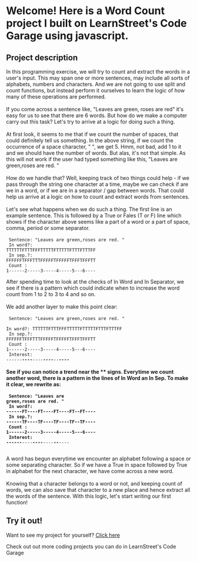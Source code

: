 
Welcome! Here is a Word Count project I built on LearnStreet's Code Garage using javascript.
===============================================================================================================

Project description
-------------------------

In this programming exercise, we will try to count and extract the words in a user's input. This may span one or more sentences, may include all sorts of alphabets, numbers and characters. And we are not going to use split and count functions, but instead perform it ourselves to learn the logic of how many of these operations are performed.<br>
<br>
If you come across a sentence like, "Leaves are green, roses are red" it's easy for us to see that there are 6 words. But how do we make a computer carry out this task? Let's try to arrive at a logic for doing such a thing.<br>
<br>
At first look, it seems to me that if we count the number of spaces, that could definitely tell us something. In the above string, if we count the occurrence of a space character, " ", we get 5. Hmm, not bad, add 1 to it and we should have the number of words. But alas, it's not that simple. As this will not work if the user had typed something like this, "Leaves are   green,roses are red. "<br>
<br>
How do we handle that? Well, keeping track of two things could help - if we pass through the string one character at a time, maybe we can check if are we in a word, or if we are in a separator / gap between words. That could help us arrive at a logic on how to count and extract words from sentences.<br>
<br>
Let's see what happens when we do such a thing. The first line is an example sentence. This is followed by a True or Fales (T or F) line which shows if the character above seems like a part of a word or a part of space, comma, period or some separator.<br>
<br><code>
Sentence: "Leaves are   green,roses are red. "<br>
In word?:  TTTTTTFTTTFFFTTTTTFTTTTTFTTTFTTTFF<br>
In sep.?:  FFFFFFTFFFTTTFFFFFTFFFFFTFFFTFFFTT<br>
Count   :  1------2-----3-----4-----5---6----<br>
<br></code>
After spending time to look at the checks of In Word and In Separator, we see if there is a pattern which could indicate when to increase the word count from 1 to 2 to 3 to 4 and so on.<br>
<br>
We add another layer to make this point clear:<br>
<br><code>
Sentence: "Leaves are   green,roses are red. "<br>
In word?:  TTTTTTFTTTFFFTTTTTFTTTTTFTTTFTTTFF<br>
In sep.?:  FFFFFFTFFFTTTFFFFFTFFFFFTFFFTFFFTT<br>
Count   :  1------2-----3-----4-----5---6----<br>
Interest:  ------**----**----**----**--**----<br></code>
<br>
See if you can notice a trend near the ** signs. Everytime we count another word, there is a pattern in the lines of In Word an In Sep. To make it clear, we rewrite as:<br>
<br><code>
Sentence: "Leaves are   green,roses are red. "<br>
In word?:  ------FT----FT----FT----FT--FT----<br>
In sep.?:  ------TF----TF----TF----TF--TF----<br>
Count   :  1------2-----3-----4-----5---6----<br>
Interest:  ------**----**----**----**--**----<br>
<br></code>
A word has begun everytime we encounter an alphabet following a space or some separating character. So if we have a True in space followed by True in alphabet for the next character, we have come across a new word.<br>
<br>
Knowing that a character belongs to a word or not, and keeping count of words, we can also save that character to a new place and hence extract all the words of the sentence. With this logic, let's start writing our first function!<br>

Try it out!
--------------

Want to see my project for yourself? [Click here](http://www.learnstreet.com//view_profile/51c89d7576b99c7cca00018f/project)

Check out out more coding projects you can do in LearnStreet's Code Garage
		